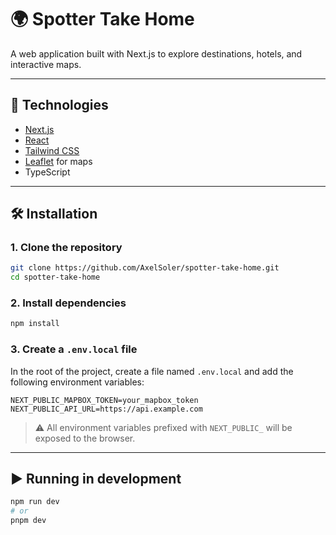 # 🌍 Spotter Take Home

A web application built with Next.js to explore destinations, hotels, and interactive maps.

---

## 🚀 Technologies

- [Next.js](https://nextjs.org/)
- [React](https://reactjs.org/)
- [Tailwind CSS](https://tailwindcss.com/)
- [Leaflet](https://leafletjs.com/) for maps
- TypeScript

---

## 🛠️ Installation

### 1. Clone the repository

```bash
git clone https://github.com/AxelSoler/spotter-take-home.git
cd spotter-take-home
```

### 2. Install dependencies

```bash
npm install
```

### 3. Create a `.env.local` file

In the root of the project, create a file named `.env.local` and add the following environment variables:

```env
NEXT_PUBLIC_MAPBOX_TOKEN=your_mapbox_token
NEXT_PUBLIC_API_URL=https://api.example.com
```

> ⚠️ All environment variables prefixed with `NEXT_PUBLIC_` will be exposed to the browser.

---

## ▶️ Running in development

```bash
npm run dev
# or
pnpm dev
```
